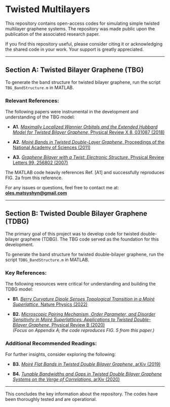 # Twisted Multilayers

This repository contains open-access codes for simulating simple twisted multilayer graphene systems. The repository was made public upon the publication of the associated research paper.

If you find this repository useful, please consider citing it or acknowledging the shared code in your work. Your support is greatly appreciated.

---

## Section A: Twisted Bilayer Graphene (TBG)

To generate the band structure for twisted bilayer graphene, run the script `TBG_BandStructure.m` in MATLAB.

### Relevant References:
The following papers were instrumental in the development and understanding of the TBG model:

- **A1.** [*Maximally Localized Wannier Orbitals and the Extended Hubbard Model for Twisted Bilayer Graphene*, Physical Review X 8, 031087 (2018)](https://journals.aps.org/prx/abstract/10.1103/PhysRevX.8.031087)

- **A2.** [*Moiré Bands in Twisted Double-Layer Graphene*, Proceedings of the National Academy of Sciences (2011)](https://www.pnas.org/doi/10.1073/pnas.1108174108)

- **A3.** [*Graphene Bilayer with a Twist: Electronic Structure*, Physical Review Letters 99, 256802 (2007)](https://journals.aps.org/prl/abstract/10.1103/PhysRevLett.99.256802)

The MATLAB code heavily references Ref. [A1] and successfully reproduces FIG. 2a from this reference.

For any issues or questions, feel free to contact me at: **oles.matsyshyn@gmail.com**

---

## Section B: Twisted Double Bilayer Graphene (TDBG)

The primary goal of this project was to develop code for twisted double-bilayer graphene (TDBG). The TBG code served as the foundation for this development. 

To generate the band structure for twisted double-bilayer graphene, run the script `TDBG_BandStructure.m` in MATLAB.

### Key References:
The following resources were critical for understanding and building the TDBG model:

- **B1.** [*Berry Curvature Dipole Senses Topological Transition in a Moiré Superlattice*, Nature Physics (2022)](https://www.nature.com/articles/s41567-022-01606-y)

- **B2.** [*Microscopic Pairing Mechanism, Order Parameter, and Disorder Sensitivity in Moiré Superlattices: Applications to Twisted Double-Bilayer Graphene*, Physical Review B (2020)](https://arxiv.org/pdf/2001.07716)  
  *(Focus on Appendix A; the code reproduces FIG. 5 from this paper.)*

### Additional Recommended Readings:
For further insights, consider exploring the following:

- **B3.** [*Moiré Flat Bands in Twisted Double Bilayer Graphene*, arXiv (2019)](https://arxiv.org/pdf/1906.00623)

- **B4.** [*Tunable Bandwidths and Gaps in Twisted Double Bilayer Graphene Systems on the Verge of Correlations*, arXiv (2020)](https://arxiv.org/pdf/2001.09916)

---

This concludes the key information about the repository. The codes have been thoroughly tested and are operational.
